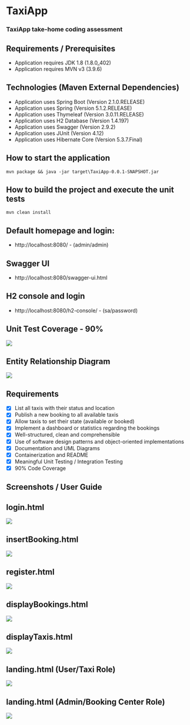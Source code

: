 # TaxiApp
### TaxiApp take-home coding assessment

## Requirements / Prerequisites
- Application requires JDK 1.8 (1.8.0_402)
- Application requires MVN v3 (3.9.6)

## Technologies (Maven External Dependencies)
- Application uses Spring Boot (Version 2.1.0.RELEASE)
- Application uses Spring (Version 5.1.2.RELEASE)
- Application uses Thymeleaf (Version 3.0.11.RELEASE)
- Application uses H2 Database (Version 1.4.197)
- Application uses Swagger (Version 2.9.2)
- Application uses JUnit (Version 4.12)
- Application uses Hibernate Core (Version 5.3.7.Final)

## How to start the application
```mvn package && java -jar target\TaxiApp-0.0.1-SNAPSHOT.jar```

## How to build the project and execute the unit tests
```mvn clean install```

## Default homepage and login: 
- http://localhost:8080/ - (admin/admin)

## Swagger UI
- http://localhost:8080/swagger-ui.html

## H2 console and login
- http://localhost:8080/h2-console/ - (sa/password)

## Unit Test Coverage - 90%
![](https://github.com/sawftware/TaxiApp/blob/main/readme-img/UnitTestCoverage.png)

## Entity Relationship Diagram
![](https://github.com/sawftware/TaxiApp/blob/main/readme-img/ERDiagram.png)


## Requirements
- [x] List all taxis with their status and location
- [x] Publish a new booking to all available taxis
- [x] Allow taxis to set their state (available or booked)
- [x] Implement a dashboard or statistics regarding the bookings
- [x] Well-structured, clean and comprehensible
- [x] Use of software design patterns and object-oriented implementations
- [x] Documentation and UML Diagrams
- [x] Containerization and README
- [x] Meaningful Unit Testing / Integration Testing
- [x] 90% Code Coverage

## Screenshots / User Guide
## login.html
![](https://github.com/sawftware/TaxiApp/blob/main/readme-img/Login.png)

## insertBooking.html
![](https://github.com/sawftware/TaxiApp/blob/main/readme-img/InsertBooking.png)

## register.html
![](https://github.com/sawftware/TaxiApp/blob/main/readme-img/RegisterTaxi.png)

## displayBookings.html
![](https://github.com/sawftware/TaxiApp/blob/main/readme-img/DisplayBookings.png)

## displayTaxis.html
![](https://github.com/sawftware/TaxiApp/blob/main/readme-img/DisplayTaxis.png)

## landing.html (User/Taxi Role)
![](https://github.com/sawftware/TaxiApp/blob/main/readme-img/TaxiDashboard.png)

## landing.html (Admin/Booking Center Role)
![](https://github.com/sawftware/TaxiApp/blob/main/readme-img/AdminDashboard.png)
